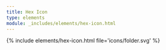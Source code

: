 ```yaml
---
title: Hex Icon
type: elements
module: _includes/elements/hex-icon.html
---
```

{% include elements/hex-icon.html file='icons/folder.svg' %}
